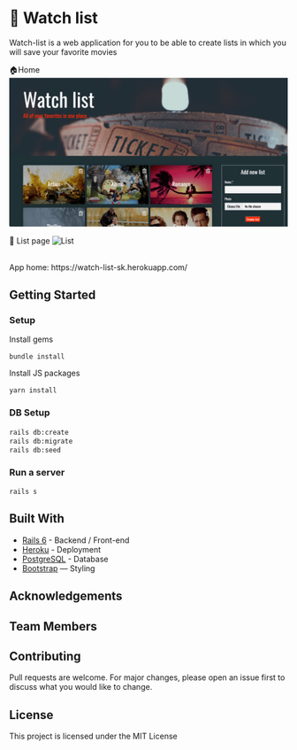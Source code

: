 # 🎥 Watch list

Watch-list is a web application for you to be able to create lists in which you will save your favorite movies
<br>

🏠Home
![Home](/app/assets/images/Watch-iist-home.png "Home")

🎥 List page
![List](/app/assets/images/Watch-iist-show.png "Show")

<br>
App home: https://watch-list-sk.herokuapp.com/


## Getting Started
### Setup

Install gems
```
bundle install
```
Install JS packages
```
yarn install
```

### DB Setup
```
rails db:create
rails db:migrate
rails db:seed
```

### Run a server
```
rails s
```

## Built With
- [Rails 6](https://guides.rubyonrails.org/) - Backend / Front-end
- [Heroku](https://heroku.com/) - Deployment
- [PostgreSQL](https://www.postgresql.org/) - Database
- [Bootstrap](https://getbootstrap.com/) — Styling

## Acknowledgements

## Team Members

## Contributing
Pull requests are welcome. For major changes, please open an issue first to discuss what you would like to change.

## License
This project is licensed under the MIT License
